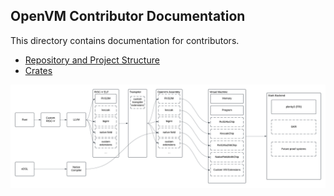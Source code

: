 ## OpenVM Contributor Documentation

This directory contains documentation for contributors.

- [Repository and Project Structure](./repo)
- [Crates](./crates)

![](../assets/modularity.png)
